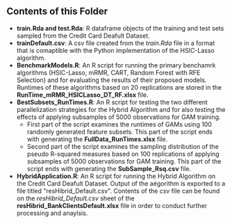 ## Contents of this Folder
 * **train.Rda and test.Rda**: R dataframe objects of the training and test sets sampled from the Credit Card Deafult Dataset.
 * **trainDefault.csv**: A csv file created from the *train.Rda* file in a format that is comaptible with the Python implementation of the HSIC-Lasso algorithm.
 * **BenchmarkModels.R**: An R script for running the primary benchamrk algorithms (HSIC-Lasso, mRMR, CART, Random Forest with RFE Selection) and for evaluating the results of their proposed models. Runtimes of these algorithms based on 20 replications are stored in the **RunTime_mRMR_HSICLasso_DT_RF.xlsx** file.
 * **BestSubsets_RunTimes.R**: An R script for testing the two different parallelization strategies for the Hybrid Algorithm and for also testing the effects of applying subsamples of 5000 observations for GAM training.
    * First part of the script examines the runtimes of GAMs using 100 randomly generated feature subsets. This part of the script ends with generating the **FullData_RunTimes.xlsx** file.
    * Second part of the script examines the sampling distribution of the pseudo R-squared measures based on 100 replications of applying subsamples of 5000 observations for GAM training. This part of the script ends with generating the **SubSample_Rsq.csv** file.
* **HybridApplication.R**: An R script for running the Hybrid Algorithm on the Credit Card Deafult Dataset. Output of the aégorithm is exported to a file titled "resHibrid_Default.csv". Contents of the *csv* file can be found on the *resHibrid_Default.csv* sheet of the **resHibrid_BankClientsDefault.xlsx** file in order to conduct further processing and anaylsis.
